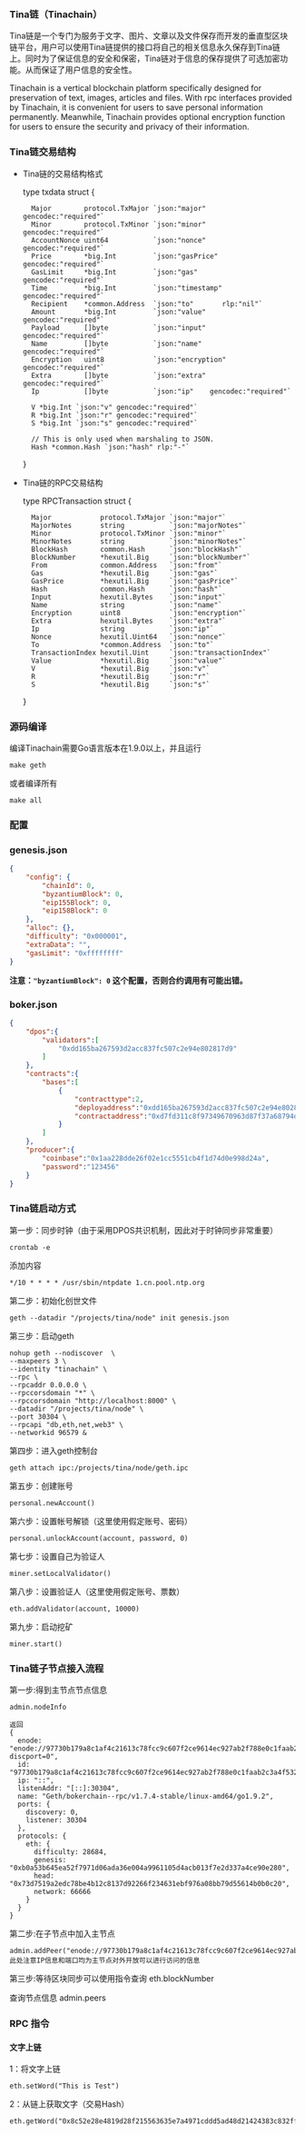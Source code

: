
### Tina链（Tinachain）
Tina链是一个专门为服务于文字、图片、文章以及文件保存而开发的垂直型区块链平台，用户可以使用Tina链提供的接口将自己的相关信息永久保存到Tina链上。同时为了保证信息的安全和保密，Tina链对于信息的保存提供了可选加密功能。从而保证了用户信息的安全性。

Tinachain is a vertical blockchain platform specifically designed for preservation of text, images, articles and files. With rpc interfaces provided by Tinachain, it is convenient for users to save personal information permanently. Meanwhile, Tinachain provides optional encryption function for users to ensure the security and privacy of their information.

### Tina链交易结构
* Tina链的交易结构格式

    type txdata struct {
    
        Major        protocol.TxMajor `json:"major"   gencodec:"required"`          
		Minor        protocol.TxMinor `json:"minor"   gencodec:"required"`          
		AccountNonce uint64           `json:"nonce"    gencodec:"required"`         
		Price        *big.Int         `json:"gasPrice" gencodec:"required"`         
		GasLimit     *big.Int         `json:"gas"      gencodec:"required"`         
		Time         *big.Int         `json:"timestamp"        gencodec:"required"` 
		Recipient    *common.Address  `json:"to"       rlp:"nil"`                   
		Amount       *big.Int         `json:"value"    gencodec:"required"`         
		Payload      []byte           `json:"input"    gencodec:"required"`         
		Name         []byte           `json:"name"    gencodec:"required"`          
		Encryption   uint8            `json:"encryption"    gencodec:"required"`    
		Extra        []byte           `json:"extra"    gencodec:"required"`         
		Ip           []byte           `json:"ip"    gencodec:"required"`            

		V *big.Int `json:"v" gencodec:"required"`
		R *big.Int `json:"r" gencodec:"required"`
		S *big.Int `json:"s" gencodec:"required"`

		// This is only used when marshaling to JSON.
		Hash *common.Hash `json:"hash" rlp:"-"`
    }

* Tina链的RPC交易结构

    type RPCTransaction struct {
	
    	Major            protocol.TxMajor `json:"major"`
		MajorNotes       string           `json:"majorNotes"`
		Minor            protocol.TxMinor `json:"minor"`
		MinorNotes       string           `json:"minorNotes"`
		BlockHash        common.Hash      `json:"blockHash"`
		BlockNumber      *hexutil.Big     `json:"blockNumber"`
		From             common.Address   `json:"from"`
		Gas              *hexutil.Big     `json:"gas"`
		GasPrice         *hexutil.Big     `json:"gasPrice"`
		Hash             common.Hash      `json:"hash"`
		Input            hexutil.Bytes    `json:"input"`
		Name             string           `json:"name"`
		Encryption       uint8            `json:"encryption"`
		Extra            hexutil.Bytes    `json:"extra"`
		Ip               string           `json:"ip"`
		Nonce            hexutil.Uint64   `json:"nonce"`
		To               *common.Address  `json:"to"`
		TransactionIndex hexutil.Uint     `json:"transactionIndex"`
		Value            *hexutil.Big     `json:"value"`
		V                *hexutil.Big     `json:"v"`
		R                *hexutil.Big     `json:"r"`
		S                *hexutil.Big     `json:"s"`
    }
	
### 源码编译

编译Tinachain需要Go语言版本在1.9.0以上，并且运行

    make geth

或者编译所有

    make all

### 配置

### genesis.json
```json
{
	"config": {
		"chainId": 0,
		"byzantiumBlock": 0,
		"eip155Block": 0,
		"eip158Block": 0
	},
	"alloc": {},
	"difficulty": "0x000001",
	"extraData": "",
	"gasLimit": "0xffffffff"
}

```
**注意：`"byzantiumBlock": 0` 这个配置，否则合约调用有可能出错。**

### boker.json
```json
{
    "dpos":{
        "validators":[
            "0xdd165ba267593d2acc837fc507c2e94e802817d9"
        ]
    },
    "contracts":{
        "bases":[
            {
                "contracttype":2,
                "deployaddress":"0xdd165ba267593d2acc837fc507c2e94e802817d9",
                "contractaddress":"0xd7fd311c8f97349670963d87f37a68794dfa80ff"
            }
        ]
    },
    "producer":{
        "coinbase":"0x1aa228dde26f02e1cc5551cb4f1d74d0e998d24a",
        "password":"123456"
    }
}
```

### Tina链启动方式

第一步：同步时钟（由于采用DPOS共识机制，因此对于时钟同步非常重要）

	crontab -e

添加内容

	*/10 * * * * /usr/sbin/ntpdate 1.cn.pool.ntp.org


第二步：初始化创世文件

    geth --datadir "/projects/tina/node" init genesis.json


第三步：启动geth

    nohup geth --nodiscover  \
    --maxpeers 3 \
    --identity "tinachain" \
    --rpc \
    --rpcaddr 0.0.0.0 \
    --rpccorsdomain "*" \
    --rpccorsdomain "http://localhost:8000" \
    --datadir "/projects/tina/node" \
    --port 30304 \
    --rpcapi "db,eth,net,web3" \
    --networkid 96579 &


第四步：进入geth控制台

    geth attach ipc:/projects/tina/node/geth.ipc

第五步：创建账号

    personal.newAccount()


第六步：设置帐号解锁（这里使用假定账号、密码）

    personal.unlockAccount(account, password, 0)

第七步：设置自己为验证人

    miner.setLocalValidator()

第八步：设置验证人（这里使用假定账号、票数）

    eth.addValidator(account, 10000)

第九步：启动挖矿

    miner.start()
	
### Tina链子节点接入流程

第一步:得到主节点节点信息

	admin.nodeInfo

	返回
	{
	  enode: "enode://97730b179a8c1af4c21613c78fcc9c607f2ce9614ec927ab2f788e0c1faab2c3a4f532fa326220a589b59af421ea30c0e7224c6c0837b66a2ff4e391314da679@[::]:30304?discport=0",
	  id: "97730b179a8c1af4c21613c78fcc9c607f2ce9614ec927ab2f788e0c1faab2c3a4f532fa326220a589b59af421ea30c0e7224c6c0837b66a2ff4e391314da679",
	  ip: "::",
	  listenAddr: "[::]:30304",
	  name: "Geth/bokerchain--rpc/v1.7.4-stable/linux-amd64/go1.9.2",
	  ports: {
		discovery: 0,
		listener: 30304
	  },
	  protocols: {
		eth: {
		  difficulty: 28684,
		  genesis: "0xb0a53b645ea52f7971d06ada36e004a9961105d4acb013f7e2d337a4ce90e280",
		  head: "0x73d7519a2edc78be4b12c8137d92266f234631ebf976a08bb79d55614b0b0c20",
		  network: 66666
		}
	  }
	}
	
第二步:在子节点中加入主节点

	admin.addPeer("enode://97730b179a8c1af4c21613c78fcc9c607f2ce9614ec927ab2f788e0c1faab2c3a4f532fa326220a589b59af421ea30c0e7224c6c0837b66a2ff4e391314da679@192.168.22.135:30303")
	此处注意IP信息和端口均为主节点对外开放可以进行访问的信息
	
第三步:等待区块同步可以使用指令查询
	eth.blockNumber
	
查询节点信息
	admin.peers
	
	
### RPC 指令

#### 文字上链

1：将文字上链

    eth.setWord("This is Test")
    
2：从链上获取文字（交易Hash）

    eth.getWord("0x8c52e28e4819d28f215563635e7a4971cddd5ad48d21424383c832ff03b12800")

